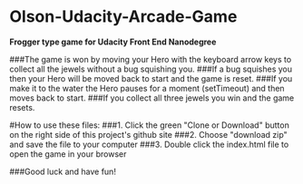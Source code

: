 # Olson-Udacity-Arcade-Game
**Frogger type game for Udacity Front End Nanodegree**

###The game is won by moving your Hero with the keyboard arrow keys to collect all the jewels without a bug squishing you. 
###If a bug squishes you then your Hero will be moved back to start and the game is reset.
###If you make it to the water the Hero pauses for a moment (setTimeout) and then moves back to start. 
###If you collect all three jewels you win and the game resets. 

#How to use these files:
###1. Click the green "Clone or Download" button on the right side of this project's github site
###2. Choose "download zip" and save the file to your computer
###3. Double click the index.html file to open the game in your browser

###Good luck and have fun! 
